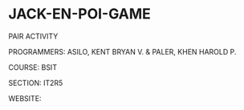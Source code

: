 # JACK-EN-POI-GAME


PAIR ACTIVITY

PROGRAMMERS: ASILO, KENT BRYAN V. & PALER, KHEN HAROLD P.

COURSE: BSIT

SECTION: IT2R5

WEBSITE: 

